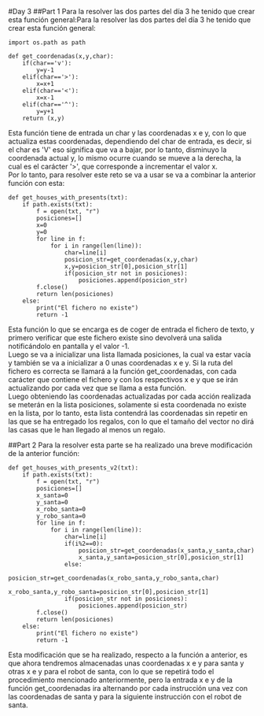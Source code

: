 #Day 3
##Part 1
Para la resolver las dos partes del día 3 he tenido que crear esta función general:Para la resolver las dos partes del 
día 3 he tenido que crear esta función general:
````
import os.path as path

def get_coordenadas(x,y,char):
    if(char=='v'):
        y=y-1
    elif(char=='>'):
        x=x+1
    elif(char=='<'):
        x=x-1
    elif(char=='^'):
        y=y+1
    return (x,y)
````
Esta función tiene de entrada un char y las coordenadas x e y, con lo que actualiza estas coordenadas, dependiendo del 
char de entrada, es decir, si el char es 'V' eso significa que va a bajar, por lo tanto, disminuyo la coordenada actual y, 
lo mismo ocurre cuando se mueve a la derecha, la cual es el carácter '>', que corresponde a incrementar el valor x.  
Por lo tanto, para resolver este reto se va a usar se va a combinar la anterior función con esta:
````
def get_houses_with_presents(txt):
    if path.exists(txt):
        f = open(txt, "r")
        posiciones=[]
        x=0
        y=0
        for line in f:
            for i in range(len(line)):
                char=line[i]
                posicion_str=get_coordenadas(x,y,char)
                x,y=posicion_str[0],posicion_str[1]
                if(posicion_str not in posiciones):
                    posiciones.append(posicion_str)
        f.close()
        return len(posiciones)
    else:
        print("El fichero no existe")
        return -1
````
Esta función lo que se encarga es de coger de entrada el fichero de texto, y primero verificar que este fichero existe 
sino devolverá una salida notificándolo en pantalla y el valor -1.  
Luego se va a inicializar una lista llamada posiciones, la cual va estar vacía y también se va a inicializar a 0 unas 
coordenadas x e y. Si la ruta del fichero es correcta se llamará a la función get_coordenadas, con cada carácter que contiene 
el fichero y con los respectivos x e y que se irán actualizando por cada vez que se llama a esta función.  
Luego obteniendo las coordenadas actualizadas por cada acción realizada se meterán en la lista posiciones, solamente si 
esta coordenada no existe en la lista, por lo tanto, esta lista contendrá las coordenadas sin repetir en las que se ha entregado
 los regalos, con lo que el tamaño del vector no dirá las casas que le han llegado al menos un regalo.

##Part 2
Para la resolver esta parte se ha realizado una breve modificación de la anterior función:
````
def get_houses_with_presents_v2(txt):
    if path.exists(txt):
        f = open(txt, "r")
        posiciones=[]
        x_santa=0
        y_santa=0
        x_robo_santa=0
        y_robo_santa=0
        for line in f:
            for i in range(len(line)):
                char=line[i]
                if(i%2==0):
                    posicion_str=get_coordenadas(x_santa,y_santa,char)
                    x_santa,y_santa=posicion_str[0],posicion_str[1]
                else:
                    posicion_str=get_coordenadas(x_robo_santa,y_robo_santa,char)
                    x_robo_santa,y_robo_santa=posicion_str[0],posicion_str[1]
                if(posicion_str not in posiciones):
                    posiciones.append(posicion_str)
        f.close()
        return len(posiciones)
    else:
        print("El fichero no existe")
        return -1
````
Esta modificación que se ha realizado, respecto a la función a anterior, es que ahora tendremos almacenadas unas coordenadas 
x e y para santa y otras x e y para el robot de santa, con lo que se repetirá todo el procedimiento mencionado anteriormente,
 pero la entrada x e y de la función get_coordenadas ira alternando por cada instrucción una vez con las coordenadas de santa y
  para la siguiente instrucción con el robot de santa.
